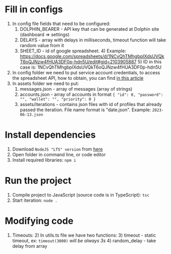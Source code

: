 # Fill in configs
1) In config file fields that need to be configured: 
   1) DOLPHIN_BEARER - API key that can be generated at Dolphin site (dashboard => settings)
   2) DELAYS - array with delays in milliseconds, timeout function will take random value from it
   3) SHEET_ID - id of google spreadsheet. 
      4) Example: https://docs.google.com/spreadsheets/d/1NCvQhTMhgbpIXdsUVQkT6oQJNzw4fHUA3DF0p-hdn5U/edit#gid=2103905887
      5) ID in this case is: 1NCvQhTMhgbpIXdsUVQkT6oQJNzw4fHUA3DF0p-hdn5U
2) In config folder we need to put service account credentials, to access the spreadsheet API, how to obtain, you can find [in this article](https://theoephraim.github.io/node-google-spreadsheet/#/getting-started/authentication)
3) In assets folder we need to put:
   1) messages.json - array of messages (array of strings)
   2) accounts.json - array of accounts in format ```{ "id": 0, "password": "", "wallet": "", "priority": 0 }```
   3) assets/iterations - contains json files with id of profiles that already passed the iteration. File name format is "date.json". Example:  ```2023-06-13.json```

# Install dependencies
1) Download ```NodeJS "LTS" version``` from [here](https://nodejs.org/en)
2) Open folder in command line, or code editor
3) Install required libraries: ```npm i```

# Run the project
1) Compile project to JavaScript (source code is in TypeScript): ```tsc```
2) Start iteration: ```node .```

# Modifying code
1) Timeouts:
   2) In utils.ts file we have two functions:
      3) timeout - static timeout, ex: ```timeout(3000)``` *will be always 3s*
      4) random_delay - take delay from array
